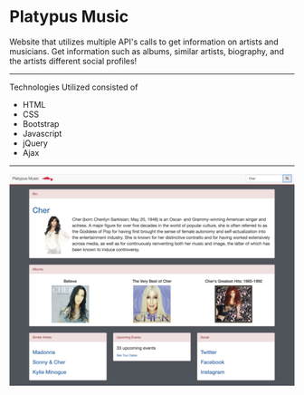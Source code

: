 # Platypus Music
Website that utilizes multiple API's calls to get information on artists and musicians.  Get information such as albums, similar artists, biography, and the artists different social profiles!

---

Technologies Utilized consisted of

* HTML
* CSS
* Bootstrap
* Javascript
* jQuery
* Ajax

---

![Platypus Background Picture](images/Platypus_Background.png)
